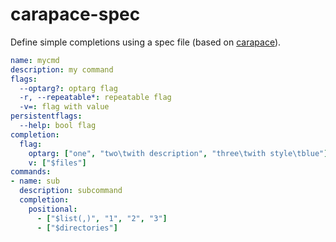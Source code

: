 # carapace-spec

Define simple completions using a spec file (based on [carapace](https://github.com/carapace-sh/carapace)).

```yaml
name: mycmd
description: my command
flags:
  --optarg?: optarg flag
  -r, --repeatable*: repeatable flag
  -v=: flag with value
persistentflags:
  --help: bool flag
completion:
  flag:
    optarg: ["one", "two\twith description", "three\twith style\tblue"]
    v: ["$files"]
commands:
- name: sub
  description: subcommand
  completion:
    positional:
      - ["$list(,)", "1", "2", "3"]
      - ["$directories"]
```
